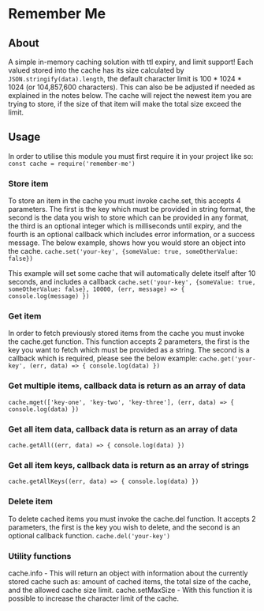 # Remember Me

## About
A simple in-memory caching solution with ttl expiry, and limit support! Each valued stored into the cache has its size calculated by ```JSON.stringify(data).length```, the default character limit is 100 * 1024 * 1024 (or 104,857,600 characters).  This can also be be adjusted if needed as explained in the notes below.  The cache will reject the newest item you are trying to store, if the size of that item will make the total size exceed the limit.

## Usage
In order to utilise this module you must first require it in your project like so:
```const cache = require('remember-me')```

### Store item
To store an item in the cache you must invoke cache.set, this accepts 4 parameters.  The first is the key which must be provided in string format, the second is the data you wish to store which can be provided in any format, the third is an optional integer which is milliseconds until expiry, and the fourth is an optional callback which includes error information, or a success message. The below example, shows how you would store an object into the cache.
```cache.set('your-key', {someValue: true, someOtherValue: false})```

This example will set some cache that will automatically delete itself after 10 seconds, and includes a callback
```cache.set('your-key', {someValue: true, someOtherValue: false}, 10000, (err, message) => { console.log(message) })```

### Get item
In order to fetch previously stored items from the cache you must invoke the cache.get function.  This function accepts 2 parameters, the first is the key you want to fetch which must be provided as a string. The second is a callback which is required, please see the below example:
```cache.get('your-key', (err, data) => { console.log(data) })```

### Get multiple items, callback data is return as an array of data
`cache.mget(['key-one', 'key-two', 'key-three'], (err, data) => { console.log(data) })`

### Get all item data, callback data is return as an array of data
`cache.getAll((err, data) => { console.log(data) })`

### Get all item keys, callback data is return as an array of strings
`cache.getAllKeys((err, data) => { console.log(data) })`

### Delete item
To delete cached items you must invoke the cache.del function.  It accepts 2 parameters, the first is the key you wish to delete, and the second is an optional callback function.
```cache.del('your-key')```

### Utility functions
cache.info - This will return an object with information about the currently stored cache such as: amount of cached items, the total size of the cache, and the allowed cache size limit.
cache.setMaxSize - With this function it is possible to increase the character limit of the cache.
